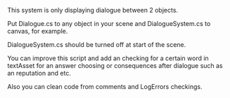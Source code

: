 This system is only displaying dialogue between 2 objects.

Put Dialogue.cs to any object in your scene and DialogueSystem.cs to canvas, for example.

DialogueSystem.cs should be turned off at start of the scene.

You can improve this script and add an checking for a certain word in textAsset for an answer choosing or consequences after dialogue such
as an reputation and etc.

Also you can clean code from comments and LogErrors checkings.
